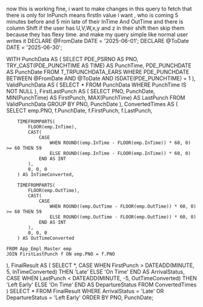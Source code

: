 now this is working fine, i want to make changes in this query to fetch that there is only for InPunch means firstIn value i want , who is coming 5 minutes before and 5 min late of their InTime And OutTime and there is column Shift if the user has U,V,W,x,y and z in their shift then skip them because they has flexy time. and make my query simple like normal user writes it 
DECLARE @FromDate DATE = '2025-06-01';
DECLARE @ToDate DATE = '2025-06-30';

WITH PunchData AS (
    SELECT
        PDE_PSRNO AS PNO,
        TRY_CAST(PDE_PUNCHTIME AS TIME) AS PunchTime,
        PDE_PUNCHDATE AS PunchDate
    FROM T_TRPUNCHDATA_EARS
    WHERE PDE_PUNCHDATE BETWEEN @FromDate AND @ToDate
      AND ISDATE(PDE_PUNCHTIME) = 1 
),
ValidPunchData AS (
    SELECT *
    FROM PunchData
    WHERE PunchTime IS NOT NULL
),
FirstLastPunch AS (
    SELECT
        PNO,
        PunchDate,
        MIN(PunchTime) AS FirstPunch,
        MAX(PunchTime) AS LastPunch
    FROM ValidPunchData
    GROUP BY PNO, PunchDate
),
ConvertedTimes AS (
    SELECT
        emp.PNO,
        f.PunchDate,
        f.FirstPunch,
        f.LastPunch,

        TIMEFROMPARTS(
            FLOOR(emp.InTime),
            CAST(
                CASE 
                    WHEN ROUND((emp.InTime - FLOOR(emp.InTime)) * 60, 0) >= 60 THEN 59
                    ELSE ROUND((emp.InTime - FLOOR(emp.InTime)) * 60, 0)
                END AS INT
            ),
            0, 0, 0
        ) AS InTimeConverted,

        TIMEFROMPARTS(
            FLOOR(emp.OutTime),
            CAST(
                CASE 
                    WHEN ROUND((emp.OutTime - FLOOR(emp.OutTime)) * 60, 0) >= 60 THEN 59
                    ELSE ROUND((emp.OutTime - FLOOR(emp.OutTime)) * 60, 0)
                END AS INT
            ),
            0, 0, 0
        ) AS OutTimeConverted

    FROM App_Empl_Master emp
    JOIN FirstLastPunch f ON emp.PNO = f.PNO
),
FinalResult AS (
    SELECT *,
        CASE 
            WHEN FirstPunch > DATEADD(MINUTE, 5, InTimeConverted) THEN 'Late'
            ELSE 'On Time'
        END AS ArrivalStatus,
        CASE 
            WHEN LastPunch < DATEADD(MINUTE, -5, OutTimeConverted) THEN 'Left Early'
            ELSE 'On Time'
        END AS DepartureStatus
    FROM ConvertedTimes
)
SELECT *
FROM FinalResult
WHERE ArrivalStatus = 'Late' OR DepartureStatus = 'Left Early'
ORDER BY PNO, PunchDate;
